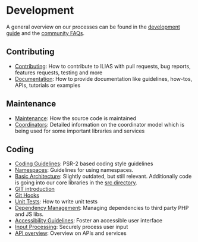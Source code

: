 # Development

A general overview on our processes can be found in the [development guide](https://docu.ilias.de/goto_docu_pg_211_42.html) and the [community FAQs](https://docu.ilias.de/goto_docu_wiki_wpage_4276_5307.html).

## Contributing

- [Contributing](contributing.md): How to contribute to ILIAS with pull requests, bug reports, features requests, testing and more
- [Documentation](docs-guidelines.md): How to provide documentation like guidelines, how-tos, APIs, tutorials or examples

## Maintenance

- [Maintenance](maintenance.md): How the source code is maintained
- [Coordinators](coordinators.md): Detailed information on the coordinator model which is being used for some important libraries and services

## Coding

- [Coding Guidelines](coding-style.md): PSR-2 based coding style guidelines
- [Namespaces](namespaces.md): Guidelines for using namespaces.
- [Basic Architecture](https://docu.ilias.de/goto_docu_pg_199_42.html): Slightly outdated, but still relevant. Additionally code is going into our core libraries in the [src directory](../../src/README.md).
- [GIT introduction](https://docu.ilias.de/goto_docu_pg_15604_42.html)
- [Git Hooks](git-hooks.md)
- [Unit Tests](../../tests/README.md): How to write unit tests
- [Dependency Management](../../libs/README.md): Managing dependencies to third party PHP and JS libs.
- [Accessibility Guidelines](accessibility.md): Foster an accessible user interface
- [Input Processing](input-processing.md): Securely process user input
- [API overview](api-overview.md): Overview on APIs and services
